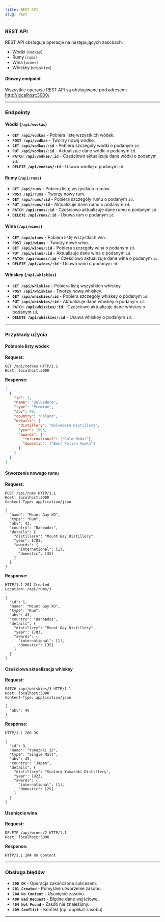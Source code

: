 ```yaml
---
title: REST API
slug: rest
---
```


### REST API

REST API obsługuje operacje na następujących zasobach:
- Wódki (`vodkas`)
- Rumy (`rums`)
- Wina (`wines`)
- Whiskey (`whiskies`)

#### Główny endpoint
Wszystkie operacje REST API są obsługiwane pod adresem:
[http://localhost:3000/](http://localhost:3000/)

---

### Endpointy

#### Wódki (`/api/vodkas`)
- **`GET /api/vodkas`** - Pobiera listę wszystkich wódek.
- **`POST /api/vodkas`** - Tworzy nową wódkę.
- **`GET /api/vodkas/:id`** - Pobiera szczegóły wódki o podanym `id`.
- **`PUT /api/vodkas/:id`** - Aktualizuje dane wódki o podanym `id`.
- **`PATCH /api/vodkas/:id`** - Cześciowo aktualizuje dane wódki o podanym `id`.
- **`DELETE /api/vodkas/:id`** - Usuwa wódkę o podanym `id`.

#### Rumy (`/api/rums`)
- **`GET /api/rums`** - Pobiera listę wszystkich rumów.
- **`POST /api/rums`** - Tworzy nowy rum.
- **`GET /api/rums/:id`** - Pobiera szczegóły rumu o podanym `id`.
- **`PUT /api/rums/:id`** - Aktualizuje dane rumu o podanym `id`.
- **`PATCH /api/rums/:id`** - Cześciowo aktualizuje dane rumu o podanym `id`.
- **`DELETE /api/rums/:id`** - Usuwa rum o podanym `id`.

#### Wina (`/api/wines`)
- **`GET /api/wines`** - Pobiera listę wszystkich win.
- **`POST /api/wines`** - Tworzy nowe wino.
- **`GET /api/wines/:id`** - Pobiera szczegóły wina o podanym `id`.
- **`PUT /api/wines/:id`** - Aktualizuje dane wina o podanym `id`.
- **`PATCH /api/wines/:id`** - Cześciowo aktualizuje dane wina o podanym `id`.
- **`DELETE /api/wines/:id`** - Usuwa wino o podanym `id`.

#### Whiskey (`/api/whiskies`)
- **`GET /api/whiskies`** - Pobiera listę wszystkich whiskey.
- **`POST /api/whiskies`** - Tworzy nową whiskey.
- **`GET /api/whiskies/:id`** - Pobiera szczegóły whiskey o podanym `id`.
- **`PUT /api/whiskies/:id`** - Aktualizuje dane whiskey o podanym `id`.
- **`PATCH /api/whiskies/:id`** - Cześciowo aktualizuje dane whiskey o podanym `id`.
- **`DELETE /api/whiskies/:id`** - Usuwa whiskey o podanym `id`.

---

### Przykłady użycia

#### Pobranie listy wódek
**Request:**
```http
GET /api/vodkas HTTP/1.1
Host: localhost:3000
```
**Response:**
```json
[
  {
    "id": 1,
    "name": "Belvedere",
    "type": "Premium",
    "abv": 40,
    "country": "Poland",
    "details": {
      "distillery": "Belvedere Distillery",
      "year": 1993,
      "awards": {
        "international": ["Gold Medal"],
        "domestic": ["Best Polish Vodka"]
      }
    }
  }
]
```

#### Stworzenie nowego rumu
**Request:**
```http
POST /api/rums HTTP/1.1
Host: localhost:3000
Content-Type: application/json

{
  "name": "Mount Gay XO",
  "type": "Rum",
  "abv": 43,
  "country": "Barbados",
  "details": {
    "distillery": "Mount Gay Distillery",
    "year": 1703,
    "awards": {
      "international": [1],
      "domestic": [35]
    }
  }
}
```
**Response:**
```http
HTTP/1.1 201 Created
Location: /api/rums/1

{
  "id": 1,
  "name": "Mount Gay XO",
  "type": "Rum",
  "abv": 43,
  "country": "Barbados",
  "details": {
    "distillery": "Mount Gay Distillery",
    "year": 1703,
    "awards": {
      "international": [1],
      "domestic": [35]
    }
  }
}
```

#### Cześciowa aktualizacja whiskey
**Request:**
```http
PATCH /api/whiskies/3 HTTP/1.1
Host: localhost:3000
Content-Type: application/json

{
  "abv": 45
}
```
**Response:**
```http
HTTP/1.1 200 OK

{
  "id": 3,
  "name": "Yamazaki 12",
  "type": "Single Malt",
  "abv": 45,
  "country": "Japan",
  "details": {
    "distillery": "Suntory Yamazaki Distillery",
    "year": 1923,
    "awards": {
      "international": [1],
      "domestic": [29]
    }
  }
}
```

#### Usunięcie wina
**Request:**
```http
DELETE /api/wines/2 HTTP/1.1
Host: localhost:3000
```
**Response:**
```http
HTTP/1.1 204 No Content
```

---

### Obsługa błędów

- **`200 OK`** - Operacja zakończona sukcesem.
- **`201 Created`** - Pomyślne utworzenie zasobu.
- **`204 No Content`** - Usunięcie zasobu.
- **`400 Bad Request`** - Błędne dane wejściowe.
- **`404 Not Found`** - Zasób nie znaleziony.
- **`409 Conflict`** - Konflikt (np. duplikat zasobu).

---
